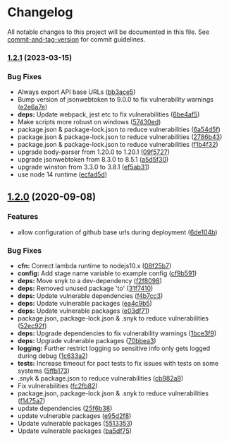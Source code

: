 # Changelog

All notable changes to this project will be documented in this file. See [commit-and-tag-version](https://github.com/absolute-version/commit-and-tag-version) for commit guidelines.

### [1.2.1](https://github.com/TimothyJones/github-cognito-openid-wrapper/compare/v1.2.0...v1.2.1) (2023-03-15)


### Bug Fixes

* Always export API base URLs ([bb3ace5](https://github.com/TimothyJones/github-cognito-openid-wrapper/commit/bb3ace5b87aa74200e226e72bfa21f59df90a8d0))
* Bump version of jsonwebtoken to 9.0.0 to fix vulnerability warnings ([e2e6a7e](https://github.com/TimothyJones/github-cognito-openid-wrapper/commit/e2e6a7eaa9099ad9f287f97323125eca8ca2930a))
* **deps:** Update webpack, jest etc to fix vulnerabilities ([6be4af5](https://github.com/TimothyJones/github-cognito-openid-wrapper/commit/6be4af579b47165ea3d1588628d043619a987ac8))
* Make scripts more robust on windows ([57430ed](https://github.com/TimothyJones/github-cognito-openid-wrapper/commit/57430ed88e2a673dbbecc95768a9436eb042a8af))
* package.json & package-lock.json to reduce vulnerabilities ([6a54d5f](https://github.com/TimothyJones/github-cognito-openid-wrapper/commit/6a54d5f5c1bf1a55e4cf55ff639d91edab966e4e))
* package.json & package-lock.json to reduce vulnerabilities ([2786b43](https://github.com/TimothyJones/github-cognito-openid-wrapper/commit/2786b43a6f7cb25917146dda1b5467dfe900f718))
* package.json & package-lock.json to reduce vulnerabilities ([f1b4f32](https://github.com/TimothyJones/github-cognito-openid-wrapper/commit/f1b4f32e1dd4c343a1056da324ea4e5a3a8be21c))
* upgrade body-parser from 1.20.0 to 1.20.1 ([09f5727](https://github.com/TimothyJones/github-cognito-openid-wrapper/commit/09f5727cbcfec7b01c65d25b23c7a6a2faa47985))
* upgrade jsonwebtoken from 8.3.0 to 8.5.1 ([a5d5f30](https://github.com/TimothyJones/github-cognito-openid-wrapper/commit/a5d5f308c61509882cc8cd30abfd83dcdc7f752e))
* upgrade winston from 3.3.0 to 3.8.1 ([ef5ab31](https://github.com/TimothyJones/github-cognito-openid-wrapper/commit/ef5ab31bd01b376f566651bb4b0195bc6429e9ad))
* use node 14 runtime ([ecfad5d](https://github.com/TimothyJones/github-cognito-openid-wrapper/commit/ecfad5d4a2d6ff2470dfbcfbc9e02bb26876c3c5))

## [1.2.0](https://github.com/TimothyJones/github-cognito-openid-wrapper/compare/v1.1.0...v1.2.0) (2020-09-08)


### Features

* allow configuration of github base urls during deployment ([6de104b](https://github.com/TimothyJones/github-cognito-openid-wrapper/commit/6de104b378b2d39105d34938d5a6eb79722430cc))


### Bug Fixes

* **cfn:** Correct lambda runtime to nodejs10.x ([08f25b7](https://github.com/TimothyJones/github-cognito-openid-wrapper/commit/08f25b73886280a8d35ac725c3558335d8ef4c6a))
* **config:** Add stage name variable to example config ([cf9b591](https://github.com/TimothyJones/github-cognito-openid-wrapper/commit/cf9b591c5eb1ccd3b37a83a3ab042cc2970b4a80))
* **deps:** Move snyk to a dev-dependency ([f2f8098](https://github.com/TimothyJones/github-cognito-openid-wrapper/commit/f2f8098aabf1609115070185a45a0bb5fbd924f8))
* **deps:** Removed unused package 'to' ([31f7410](https://github.com/TimothyJones/github-cognito-openid-wrapper/commit/31f7410c4f6349124d8223a7dc353a8ba5214314))
* **deps:** Update vulnerable dependencies ([f4b7cc3](https://github.com/TimothyJones/github-cognito-openid-wrapper/commit/f4b7cc34dbaf12c488398b37b9d65054ef0b662a))
* **deps:** Update vulnerable packages ([ea4c9b5](https://github.com/TimothyJones/github-cognito-openid-wrapper/commit/ea4c9b5eb11067b15c84e8f28b04c7d1acdb7f8e))
* **deps:** Update vulnerable packages ([e03df71](https://github.com/TimothyJones/github-cognito-openid-wrapper/commit/e03df71e09df5dbbf11701562e33464d9a3a8b5b))
* package.json, package-lock.json & .snyk to reduce vulnerabilities ([52ec92f](https://github.com/TimothyJones/github-cognito-openid-wrapper/commit/52ec92fa41ddbab9fb5ec08ff5625f526def70e5))
* **deps:** Upgrade dependencies to fix vulnerability warnings ([1bce3f9](https://github.com/TimothyJones/github-cognito-openid-wrapper/commit/1bce3f91451e9324eb898f5e0f6add7c3ca586cf))
* **deps:** Upgrade vulnerable packages ([70bbea3](https://github.com/TimothyJones/github-cognito-openid-wrapper/commit/70bbea3c19ef7e58a118101eb885cf757d8a11b4))
* **logging:** Further restrict logging so sensitive info only gets logged during debug ([1c633a2](https://github.com/TimothyJones/github-cognito-openid-wrapper/commit/1c633a27a2c489324f7c1a2fd384c4ac87125d85))
* **tests:** Increase timeout for pact tests to fix issues with tests on some systems ([5ffb173](https://github.com/TimothyJones/github-cognito-openid-wrapper/commit/5ffb1739ed4b04718eddebdf17b009116ad0400d))
* .snyk & package.json to reduce vulnerabilities ([cb982a9](https://github.com/TimothyJones/github-cognito-openid-wrapper/commit/cb982a97a8f6454e6732d3a6e697f42aed5fdfef))
* Fix vulnerabilities ([fc2fb82](https://github.com/TimothyJones/github-cognito-openid-wrapper/commit/fc2fb82e8bfaa09005304dec7d5339c4ff5a362d))
* package.json, package-lock.json & .snyk to reduce vulnerabilities ([f1475a7](https://github.com/TimothyJones/github-cognito-openid-wrapper/commit/f1475a7593804928f357950bdc8c51009d92ff5b))
* update dependencies ([25f6b38](https://github.com/TimothyJones/github-cognito-openid-wrapper/commit/25f6b3811e3933e597a97c51132a617a3a2689a7))
* update vulnerable packages ([e95d2f8](https://github.com/TimothyJones/github-cognito-openid-wrapper/commit/e95d2f87ce2076c6aad7a3d8c5218e5a7a0fba1b))
* Update vulnerable packages ([5513353](https://github.com/TimothyJones/github-cognito-openid-wrapper/commit/55133531f1f47f563f857939c541e18078c4a6f8))
* Update vulnerable packages ([ba5df75](https://github.com/TimothyJones/github-cognito-openid-wrapper/commit/ba5df755979650c39f594aed2009ff4d96de58dc))
